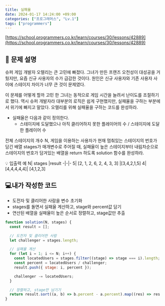 ```yaml
---
title: 실패율
date: 2024-01-17 14:24:00 +09:00
categories: ["프로그래머스", "Lv.1"]
tags: ["programmers"]
---
```


[https://school.programmers.co.kr/learn/courses/30/lessons/42889](https://school.programmers.co.kr/learn/courses/30/lessons/42889)

## 📔 문제 설명

슈퍼 게임 개발자 오렐리는 큰 고민에 빠졌다. 그녀가 만든 프랜즈 오천성이 대성공을 거뒀지만, 요즘 신규 사용자의 수가 급감한 것이다. 원인은 신규 사용자와 기존 사용자 사이에 스테이지 차이가 너무 큰 것이 문제였다.

이 문제를 어떻게 할까 고민 한 그녀는 동적으로 게임 시간을 늘려서 난이도를 조절하기로 했다. 역시 슈퍼 개발자라 대부분의 로직은 쉽게 구현했지만, 실패율을 구하는 부분에서 위기에 빠지고 말았다. 오렐리를 위해 실패율을 구하는 코드를 완성하라.

- 실패율은 다음과 같이 정의한다.
  - 스테이지에 도달했으나 아직 클리어하지 못한 플레이어의 수 / 스테이지에 도달한 플레이어 수

전체 스테이지의 개수 N, 게임을 이용하는 사용자가 현재 멈춰있는 스테이지의 번호가 담긴 배열 stages가 매개변수로 주어질 때, 실패율이 높은 스테이지부터 내림차순으로 스테이지의 번호가 담겨있는 배열을 return 하도록 solution 함수를 완성하라.

💡 입출력 예
N| stages |result
-|-|-
5| [2, 1, 2, 6, 2, 4, 3, 3] |[3,4,2,1,5]
4| [4,4,4,4,4]| [4,1,2,3]

## 💻내가 작성한 코드

- 도전자 및 클리어한 사람을 변수 초기화
- stages를 돌면서 실패율 계산하고, stage와 percent값 담기
- 연산된 배열을 실패율이 높은 순서로 정렬하고, stage값만 추출

```js
function solution(N, stages) {
  const result = [];

  // 도전자 및 클리어한 사람
  let challenger = stages.length;

  // 실패율 계산
  for (let i = 1; i <= N; i++) {
    const locatedUsers = stages.filter((stage) => stage === i).length;
    const percent = locatedUsers / challenger;
    result.push({ stage: i, percent });

    challenger -= locatedUsers;
  }

  // 정렬하고, stage만 남기기
  return result.sort((a, b) => b.percent - a.percent).map((res) => res.stage);
}
```
